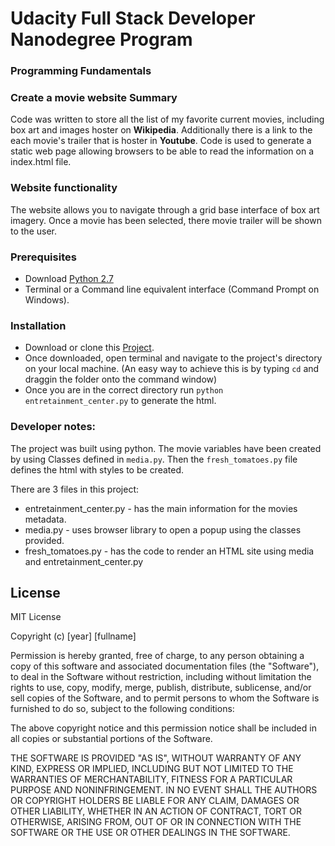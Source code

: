 # Udacity Full Stack Developer Nanodegree Program
### Programming Fundamentals


### Create a movie website Summary
Code was written to store all the list of my favorite current movies, including box art and images hoster on **Wikipedia**. Additionally there is a link to the each movie's trailer that is hoster in **Youtube**. Code is used to generate a static web page allowing browsers to be able to read the information on a index.html file.

### Website functionality
The website allows you to navigate through a grid base interface of box art imagery. Once a movie has been selected, there movie trailer will be shown to the user.

### Prerequisites
- Download [Python 2.7](https://www.python.org/download/releases/2.7/#download)
- Terminal or a Command line equivalent interface (Command Prompt on Windows).

### Installation
- Download or clone this [Project](https://github.com/john00123/udacity004).
- Once downloaded, open terminal and navigate to the project's directory on your local machine.
(An easy way to achieve this is by typing `cd` and draggin the folder onto the command window)
- Once you are in the correct directory run `python entretainment_center.py` to generate the html.

### Developer notes:
The project was built using python.
The movie variables have been created by using Classes defined in `media.py`.
Then the `fresh_tomatoes.py` file defines the html with styles to be created.

There are 3 files in this project:
 - entretainment_center.py - has the main information for the movies metadata.
 - media.py -  uses browser library to open a popup using the classes provided.
 - fresh_tomatoes.py - has the code to render an HTML site using media and entretainment_center.py


## License
MIT License

Copyright (c) [year] [fullname]

Permission is hereby granted, free of charge, to any person obtaining a copy
of this software and associated documentation files (the "Software"), to deal
in the Software without restriction, including without limitation the rights
to use, copy, modify, merge, publish, distribute, sublicense, and/or sell
copies of the Software, and to permit persons to whom the Software is
furnished to do so, subject to the following conditions:

The above copyright notice and this permission notice shall be included in all
copies or substantial portions of the Software.

THE SOFTWARE IS PROVIDED "AS IS", WITHOUT WARRANTY OF ANY KIND, EXPRESS OR
IMPLIED, INCLUDING BUT NOT LIMITED TO THE WARRANTIES OF MERCHANTABILITY,
FITNESS FOR A PARTICULAR PURPOSE AND NONINFRINGEMENT. IN NO EVENT SHALL THE
AUTHORS OR COPYRIGHT HOLDERS BE LIABLE FOR ANY CLAIM, DAMAGES OR OTHER
LIABILITY, WHETHER IN AN ACTION OF CONTRACT, TORT OR OTHERWISE, ARISING FROM,
OUT OF OR IN CONNECTION WITH THE SOFTWARE OR THE USE OR OTHER DEALINGS IN THE
SOFTWARE.
